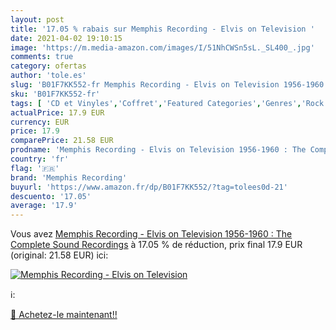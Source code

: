 ```yaml
---
layout: post
title: '17.05 % rabais sur Memphis Recording - Elvis on Television '
date: 2021-04-02 19:10:15
image: 'https://m.media-amazon.com/images/I/51NhCWSn5sL._SL400_.jpg'
comments: true
category: ofertas
author: 'tole.es'
slug: 'B01F7KK552-fr Memphis Recording - Elvis on Television 1956-1960 : The...'
sku: 'B01F7KK552-fr'
tags: [ 'CD et Vinyles','Coffret','Featured Categories','Genres','Rock','Rock n Roll','Rock rétro','memphis recording', ]
actualPrice: 17.9 EUR
currency: EUR
price: 17.9
comparePrice: 21.58 EUR
prodname: 'Memphis Recording - Elvis on Television 1956-1960 : The Complete Sound Recordings'
country: 'fr'
flag: '🇫🇷'
brand: 'Memphis Recording'
buyurl: 'https://www.amazon.fr/dp/B01F7KK552/?tag=tolees0d-21'
descuento: '17.05'
average: '17.9'
---
```


Vous avez [Memphis Recording - Elvis on Television 1956-1960 : The Complete Sound Recordings](https://www.amazon.fr/dp/B01F7KK552/?tag=tolees0d-21)  à  17.05 % de réduction, prix final  17.9 EUR (original: 21.58 EUR) ici:

[![Memphis Recording - Elvis on Television ](https://m.media-amazon.com/images/I/51NhCWSn5sL._SL400_.jpg)](https://www.amazon.fr/dp/B01F7KK552/?tag=tolees0d-21)

ℹ️:


[🛒 Achetez-le maintenant!!](https://www.amazon.fr/dp/B01F7KK552/?tag=tolees0d-21)
